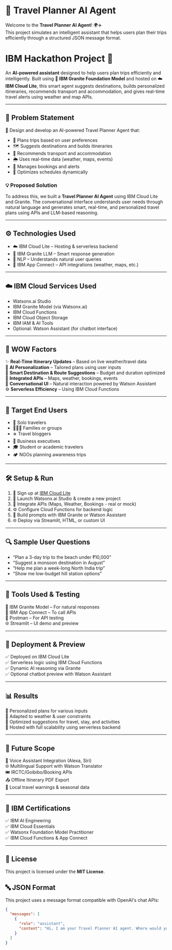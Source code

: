 # 🧳 Travel Planner AI Agent

Welcome to the **Travel Planner AI Agent**! 🌍✈️  
This project simulates an intelligent assistant that helps users plan their trips efficiently through a structured JSON message format.

#  IBM Hackathon Project 🤖

An **AI-powered assistant** designed to help users plan trips efficiently and intelligently. Built using **🧠 IBM Granite Foundation Model** and hosted on ☁️ **IBM Cloud Lite**, this smart agent suggests destinations, builds personalized itineraries, recommends transport and accommodation, and gives real-time travel alerts using weather and map APIs.

---

## 🧩 Problem Statement

🎯 Design and develop an AI-powered Travel Planner Agent that:
- 📍 Plans trips based on user preferences  
- 🗺️ Suggests destinations and builds itineraries  
- 🚄 Recommends transport and accommodation  
- 🌦️ Uses real-time data (weather, maps, events)  
- 🔔 Manages bookings and alerts  
- 🔄 Optimizes schedules dynamically

### 💡 Proposed Solution

To address this, we built a **Travel Planner AI Agent** using IBM Cloud Lite and Granite. The conversational interface understands user needs through natural language and generates smart, real-time, and personalized travel plans using APIs and LLM-based reasoning.

---

## ⚙️ Technologies Used

- ☁️ IBM Cloud Lite – Hosting & serverless backend  
- 🧠 IBM Granite LLM – Smart response generation  
- 💬 NLP – Understands natural user queries  
- 🔗 IBM App Connect – API integrations (weather, maps, etc.)

---

## ☁️ IBM Cloud Services Used

- Watsonx.ai Studio  
- IBM Granite Model (via Watsonx.ai)  
- IBM Cloud Functions  
- IBM Cloud Object Storage  
- IBM IAM & AI Tools  
- Optional: Watson Assistant (for chatbot interface)

---

## 🌟 WOW Factors

✨ **Real-Time Itinerary Updates** – Based on live weather/travel data  
🧠 **AI Personalization** – Tailored plans using user inputs  
🧭 **Smart Destination & Route Suggestions** – Budget and duration optimized  
🔗 **Integrated APIs** – Maps, weather, bookings, events  
💬 **Conversational UI** – Natural interaction powered by Watson Assistant  
⚙️ **Serverless Efficiency** – Using IBM Cloud Functions

---

## 👥 Target End Users

- 🧍 Solo travelers  
- 👨‍👩‍👧 Families or groups  
- ✈️ Travel bloggers  
- 🏢 Business executives  
- 🎓 Student or academic travelers  
- 🏕️ NGOs planning awareness trips

---

## 🛠️ Setup & Run

1. 🔐 Sign up at [IBM Cloud Lite](https://cloud.ibm.com)
2. 🧠 Launch Watsonx.ai Studio & create a new project
3. 🔗 Integrate APIs (Maps, Weather, Bookings - real or mock)
4. ⚙️ Configure Cloud Functions for backend logic
5. 💬 Build prompts with IBM Granite or Watson Assistant
6. 🌐 Deploy via Streamlit, HTML, or custom UI

---

## 🔍 Sample User Questions

- “Plan a 3-day trip to the beach under ₹10,000”  
- “Suggest a monsoon destination in August”  
- “Help me plan a week-long North India trip”  
- “Show me low-budget hill station options”

---

## 🧪 Tools Used & Testing

🧪 IBM Granite Model – For natural responses  
🔗 IBM App Connect – To call APIs  
🧪 Postman – For API testing  
🌐 Streamlit – UI demo and preview

---

## 🚀 Deployment & Preview

✅ Deployed on IBM Cloud Lite  
✅ Serverless logic using IBM Cloud Functions  
✅ Dynamic AI reasoning via Granite  
✅ Optional chatbot preview with Watson Assistant

---

## 📊 Results

📌 Personalized plans for various inputs  
📌 Adapted to weather & user constraints  
📌 Optimized suggestions for travel, stay, and activities  
📌 Hosted with full scalability using serverless backend

---

## 🔮 Future Scope

📱 Voice Assistant Integration (Alexa, Siri)  
🌐 Multilingual Support with Watson Translator  
🎟️ IRCTC/Goibibo/Booking APIs  
📤 Offline Itinerary PDF Export  
📍 Local travel warnings & seasonal data

---

## 🏅 IBM Certifications

✅ IBM AI Engineering  
✅ IBM Cloud Essentials  
✅ Watsonx Foundation Model Practitioner  
✅ IBM Cloud Functions & App Connect

---

## 📜 License

This project is licensed under the **MIT License**.



## 🔤 JSON Format

This project uses a message format compatible with OpenAI's chat APIs:

```json
{
  "messages": [
    {
      "role": "assistant",
      "content": "Hi, I am your Travel Planner AI agent. Where would you like to go today?"
    }
  ]
}
